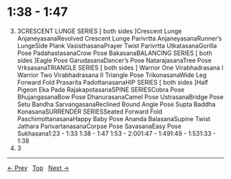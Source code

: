 # 1:38 - 1:47

3. 3CRESCENT LUNGE SERIES [ both sides ]Crescent Lunge AnjaneyasanaRevolved Crescent Lunge Parivrtta AnjaneyasanaRunner’s LungeSide Plank VasisthasanaPrayer Twist Parivrtta UtkatasanaGorilla Pose PadahastasanaCrow Pose BakasanaBALANCING SERIES [ both sides ]Eagle Pose GarudasanaDancer’s Pose NatarajasanaTree Pose VrksasanaTRIANGLE SERIES [ both sides ] Warrior One Virabhadrasana I Warrior Two Virabhadrasana II Triangle Pose TrikonasanaWide Leg Forward Fold Prasarita PadottanasanaHIP SERIES [ both sides ]Half Pigeon Eka Pada RajakapotasanaSPINE SERIESCobra Pose BhujangasanaBow Pose DhanurasanaCamel Pose UstrasanaBridge Pose Setu Bandha SarvangasanaReclined Bound Angle Pose Supta Baddha KonasanaSURRENDER SERIESSeated Forward Fold PaschimottanasanaHappy Baby Pose Ananda BalasanaSupine Twist Jathara ParivartanasanaCorpse Pose SavasanaEasy Pose Sukhasana1:23 - 1:33
1:38 - 1:47
1:53 - 2:001:47 - 1:491:49 - 1:531:33 - 1:38
3. 3


---
[← Prev](/pages/page-053.md) &nbsp; [Top](/index.md) &nbsp; [Next →](/pages/page-055.md)
